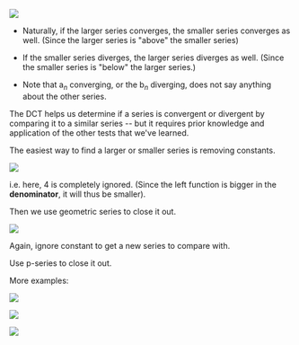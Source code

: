 **![](https://lh7-rt.googleusercontent.com/docsz/AD_4nXffKRoHQg7XvDpBgg3FVKpIt0_ZegnhLy4H5EJnorW93yyLcz2Flg3c4Z__L6fKWWJbMBFaMUXoRCd-m-nSS33zrr3DQfXucXeAV34RPJU2XbYjfxkvxPuY3ptHXJmps8IRHJo1-183FseCPQmFQjXgoiTX?key=ziQWJHwTLKgUkvIHN9PDPw)**

* Naturally, if the larger series converges, the smaller series converges as well. (Since the larger series is "above" the smaller series)
* If the smaller series diverges, the larger series diverges as well. (Since the smaller series is "below" the larger series.)

* Note that a$_n$ converging, or the b$_n$ diverging, does not say anything about the other series. 

The DCT helps us determine if a series is convergent or divergent by comparing it to a similar series -- but it requires prior knowledge and application of the other tests that we've learned.

The easiest way to find a larger or smaller series is removing constants. 


**![](https://lh7-rt.googleusercontent.com/docsz/AD_4nXcfNyKtqRxQCuxNdvG81dFHrv57U0-5JIvjqHGVND2bp9s6pUAXYZMNIAjgjuhsdK7zlkZx19nXkjJOT1WbfowhzufkWxZlbh8e5j5AUFxBJaMVYVqL2fQVSBfHpsK31_U78zvy-mqdFyPs7gObqTehkA1L?key=ziQWJHwTLKgUkvIHN9PDPw)**

i.e. here, 4 is completely ignored. (Since the left function is bigger in the **denominator**, it will thus be smaller).

Then we use geometric series to close it out.

**![](https://lh7-rt.googleusercontent.com/docsz/AD_4nXfAk5RUJ3mP-KVBA8aQFL82ymBl09NvpgW7YI63fTyC2qNfCZl3FbcpdUOcegFRxAlZS_9MRUyp0hPGkhUicZuaqHJRmTW5GYWHFtqNAv-R2jZcuPtPUtkgsKYX71GhL5bfcT8HQIgJYq3g_3rfThh0WI8?key=ziQWJHwTLKgUkvIHN9PDPw)**

Again, ignore constant to get a new series to compare with.

Use p-series to close it out.

More examples:

**![](https://lh7-rt.googleusercontent.com/docsz/AD_4nXf4FqiVYymBfzL9-FFadtJmycTU1RDIy8mvvxHOso-RnjTtuLa1yqjKJPN5DKs68d8VKg51QU9y2iQPPnpMQFWakcs4Y9IMwGJAIE0gRhNPzi2NcowO7-WqD-ZlkyXMksiMRFtQz9UlmFZMIm-IYrPtHbT_?key=ziQWJHwTLKgUkvIHN9PDPw)**

**![](https://lh7-rt.googleusercontent.com/docsz/AD_4nXfXT-Sk-rWlVC9MtYNzft8IyF2JpKW5Jfcdj6maHe4SA-pmHHohRculJ8OKW-Ch_R_Ltwffyb_sCJuSBwNtOjUx8hNDhpnlGTzz592NKAltyW9h3waz3O3pRCiwjarr7DxV0tWTPeyLteBvlClQB6tM6jyH?key=ziQWJHwTLKgUkvIHN9PDPw)**

**![](https://lh7-rt.googleusercontent.com/docsz/AD_4nXdT9QvjmYkefN1IfjBcyBhBQlI2GiCiwWXBk3xkAf_G-fVC18WaKB3ZyWnxIRQTzVC2ZcJpRMhXh0g0Cipd3MfCFbOFTbZOmZ7WXD9xpp5tf8LFY-eHUajIpbTu3T6pL7fN0QC9ogVG2IOgUThjEKeElRzd?key=ziQWJHwTLKgUkvIHN9PDPw)**


